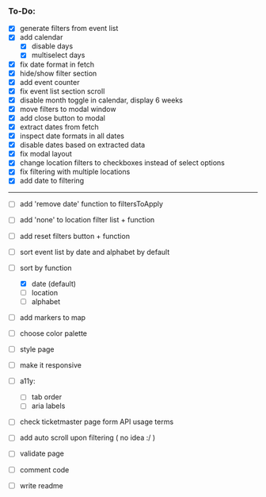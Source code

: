 ### To-Do:

- [x] generate filters from event list
- [x] add calendar
   - [x] disable days
   - [x] multiselect days
- [x] fix date format in fetch
- [x] hide/show filter section
- [x] add event counter  
- [x] fix event list section scroll
- [x] disable month toggle in calendar, display 6 weeks
- [x] move filters to modal window
- [x] add close button to modal
- [x] extract dates from fetch
- [x] inspect date formats in all dates
- [x] disable dates based on extracted data
- [x] fix modal layout
- [x] change location filters to checkboxes instead of select options
- [x] fix filtering with multiple locations
- [x] add date to filtering
***
- [ ] add 'remove date' function to filtersToApply
- [ ] add 'none' to location filter list + function
- [ ] add reset filters button + function
- [ ] sort event list by date and alphabet by default
- [ ] sort by function
   - [x] date (default)
   - [ ] location
   - [ ] alphabet
- [ ] add markers to map
- [ ] choose color palette
- [ ] style page
- [ ] make it responsive
- [ ] a11y: 
   - [ ] tab order
   - [ ] aria labels
- [ ] check ticketmaster page form API usage terms
- [ ] add auto scroll upon filtering ( no idea :/ )
- [ ] validate page
- [ ] comment code
- [ ] write readme

